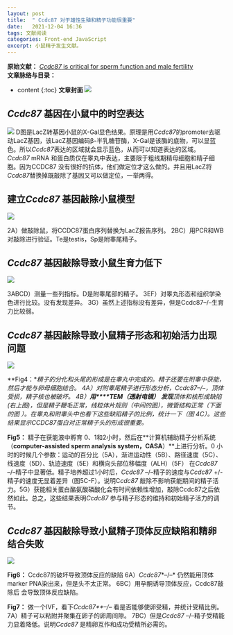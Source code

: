 ```yaml
---
layout: post
title:  " Ccdc87 对于雄性生殖和精子功能很重要"
date:   2021-12-04 16:36
tags: 文献阅读
categories: Front-end JavaScript
excerpt: 小鼠精子发生文献。
---
```

**原始文献：** [*Ccdc87* is critical for sperm function and male fertility](https://academic.oup.com/biolreprod/article/99/4/817/4992296)   
**文章脉络与目录：**
* content
{:toc}
**文章封面**
![](https://s3.bmp.ovh/imgs/2021/12/15295e0876cbc859.png)
## *Ccdc87* 基因在小鼠中的时空表达
![](https://s3.bmp.ovh/imgs/2021/12/d6d7a97d9c3d0482.png)
D图是LacZ转基因小鼠的X-Gal显色结果。原理是用*Ccdc87*的promoter去驱动LacZ基因，该LacZ基因编码β-半乳糖苷酶，X-Gal是该酶的底物，可以显蓝色。所以*Ccdc87*表达的区域就会显示蓝色，从而可以知道表达的区域。 *Ccdc87* mRNA 和蛋白质仅在睾丸中表达，主要限于粗线期精母细胞和精子细胞。因为CCDC87 没有很好的抗体，他们做定位才这么做的。并且用LacZ将*Ccdc87*替换掉既敲除了基因又可以做定位，一举两得。
## 建立*Ccdc87* 基因敲除小鼠模型


![](https://s3.bmp.ovh/imgs/2021/12/d5bfa27cac4e7a5e.png)

2A）做敲除鼠，将CCDC87蛋白序列替换为LacZ报告序列。 2BC）用PCR和WB对敲除进行验证。Te是testis，Sp是附睾尾精子。

## *Ccdc87* 基因敲除导致小鼠生育力低下



[![](https://s3.bmp.ovh/imgs/2021/12/59d390e3cd3a5e80.png)](https://imgtu.com/i/owv7c9)

3ABCD）测量一些列指标。D是附睾尾部的精子。 3EF）对睾丸形态和组织学染色进行比较。没有发现差异。 3G）虽然上述指标没有差异，但是Ccdc87–/–生育力比较弱。


## *Ccdc87* 基因敲除导致小鼠精子形态和初始活力出现问题

![](https://s3.bmp.ovh/imgs/2021/12/f36b3de2751fe613.png)

**Fig4：**精子的分化和头尾的形成是在睾丸中完成的。精子还要在附睾中获能，然后才能与卵母细胞结合。	4A）对附睾尾精子进行形态分析，*Ccdc87*–/–，顶体受损，精子核也被破坏。	4B）**用****TEM（透射电镜）** **发现**顶体和核形成缺陷(右上图)，但是精子鞭毛正常，线粒体片规则（中间的图），微管结构正常（下面的图 ）。在睾丸和附睾头中也看下这些缺陷精子的比例，统计一下（图 4C）。这些结果显示CCDC87蛋白对正常精子头的形成很重要。*

**Fig5：** 精子在获能液中孵育 0、1和2小时，然后在**计算机辅助精子分析系统（**computer-assisted sperm analysis system，CASA**）**上进行分析。0 小时的时候几个参数：运动的百分比（5A），渐进运动性（5B）、路径速度（5C）、线速度（5D）、轨迹速度（5E）和横向头部位移幅度（ALH）（5F） 在*Ccdc87* –/–精子中显著低。精子培养超过1小时后，*Ccdc87* –/–精子的速度与*Ccdc87* +/-精子的速度无显着差异（图5C-F）。说明C*cdc87* 敲除不影响获能期间的精子活力。5G）获能相关蛋白酪氨酸磷酸化会有时间依赖性增加，敲除Ccdc87之后依然如此。总之，这些结果表明*Ccdc87* 参与精子形态的维持和初始精子活力的调节。

## *Ccdc87* 基因敲除导致小鼠精子顶体反应缺陷和精卵结合失败



![](https://s3.bmp.ovh/imgs/2021/12/8e7c9379d88a96ca.png)



**Fig6：** Ccdc87的破坏导致顶体反应的缺陷  6A）*Ccdc87**–/–* 仍然能用顶体marker PNA染出来，但是头不太正常。  6BC）用孕酮诱导顶体反应，Ccdc87敲除后 会导致顶体反应缺陷。  

**Fig7：** 做一个IVF，看下*Ccdc87**–/–* 看是否能够使卵受精，并统计受精比例。 7A）精子可以粘附并聚集在卵子的卵周间隙。 7BC）但是*Ccdc87* –/–精子受精能力显着降低。说明*Ccdc87* 是精卵互作和成功受精所必需的。





